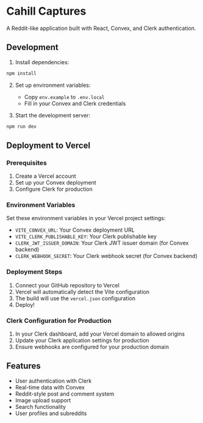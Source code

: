 # Cahill Captures

A Reddit-like application built with React, Convex, and Clerk authentication.

## Development

1. Install dependencies:
```bash
npm install
```

2. Set up environment variables:
   - Copy `env.example` to `.env.local`
   - Fill in your Convex and Clerk credentials

3. Start the development server:
```bash
npm run dev
```

## Deployment to Vercel

### Prerequisites
1. Create a Vercel account
2. Set up your Convex deployment
3. Configure Clerk for production

### Environment Variables
Set these environment variables in your Vercel project settings:

- `VITE_CONVEX_URL`: Your Convex deployment URL
- `VITE_CLERK_PUBLISHABLE_KEY`: Your Clerk publishable key
- `CLERK_JWT_ISSUER_DOMAIN`: Your Clerk JWT issuer domain (for Convex backend)
- `CLERK_WEBHOOK_SECRET`: Your Clerk webhook secret (for Convex backend)

### Deployment Steps
1. Connect your GitHub repository to Vercel
2. Vercel will automatically detect the Vite configuration
3. The build will use the `vercel.json` configuration
4. Deploy!

### Clerk Configuration for Production
1. In your Clerk dashboard, add your Vercel domain to allowed origins
2. Update your Clerk application settings for production
3. Ensure webhooks are configured for your production domain

## Features
- User authentication with Clerk
- Real-time data with Convex
- Reddit-style post and comment system
- Image upload support
- Search functionality
- User profiles and subreddits
